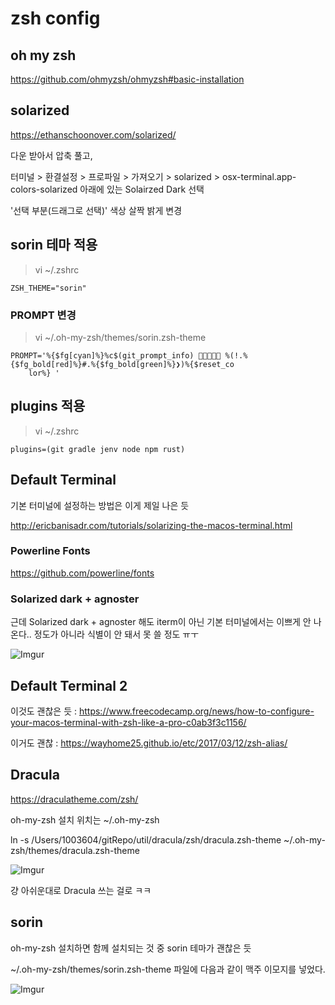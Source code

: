 # zsh config

## oh my zsh

https://github.com/ohmyzsh/ohmyzsh#basic-installation

## solarized

https://ethanschoonover.com/solarized/

다운 받아서 압축 풀고,

터미널 > 환결설정 > 프로파일 > 가져오기 > solarized > osx-terminal.app-colors-solarized 아래에 있는 Solairzed Dark 선택

'선택 부분(드래그로 선택)' 색상 살짝 밝게 변경

## sorin 테마 적용

>vi ~/.zshrc

```
ZSH_THEME="sorin"
```

### PROMPT 변경

>vi ~/.oh-my-zsh/themes/sorin.zsh-theme

```
PROMPT='%{$fg[cyan]%}%c$(git_prompt_info) 🍺🦑🍺🍕🍺 %(!.%{$fg_bold[red]%}#.%{$fg_bold[green]%}❯)%{$reset_co
    lor%} '
```


## plugins 적용

>vi ~/.zshrc

```
plugins=(git gradle jenv node npm rust)
```



## Default Terminal

기본 터미널에 설정하는 방법은 이게 제일 나은 듯

http://ericbanisadr.com/tutorials/solarizing-the-macos-terminal.html

### Powerline Fonts

https://github.com/powerline/fonts

### Solarized dark + agnoster

근데 Solarized dark + agnoster 해도 iterm이 아닌 기본 터미널에서는 이쁘게 안 나온다.. 정도가 아니라 식별이 안 돼서 못 쓸 정도 ㅠㅜ

![Imgur](https://i.imgur.com/WpwxNSA.png)

## Default Terminal 2

이것도 괜찮은 듯 : https://www.freecodecamp.org/news/how-to-configure-your-macos-terminal-with-zsh-like-a-pro-c0ab3f3c1156/

이거도 괜찮 : https://wayhome25.github.io/etc/2017/03/12/zsh-alias/

## Dracula

https://draculatheme.com/zsh/

oh-my-zsh 설치 위치는 ~/.oh-my-zsh

ln -s /Users/1003604/gitRepo/util/dracula/zsh/dracula.zsh-theme  ~/.oh-my-zsh/themes/dracula.zsh-theme

![Imgur](https://i.imgur.com/RdZz4NL.png)

걍 아쉬운대로 Dracula 쓰는 걸로 ㅋㅋ

## sorin

oh-my-zsh 설치하면 함께 설치되는 것 중 sorin 테마가 괜찮은 듯

~/.oh-my-zsh/themes/sorin.zsh-theme 파일에 다음과 같이 맥주 이모지를 넣었다.

![Imgur](https://i.imgur.com/57J6l3M.png)

